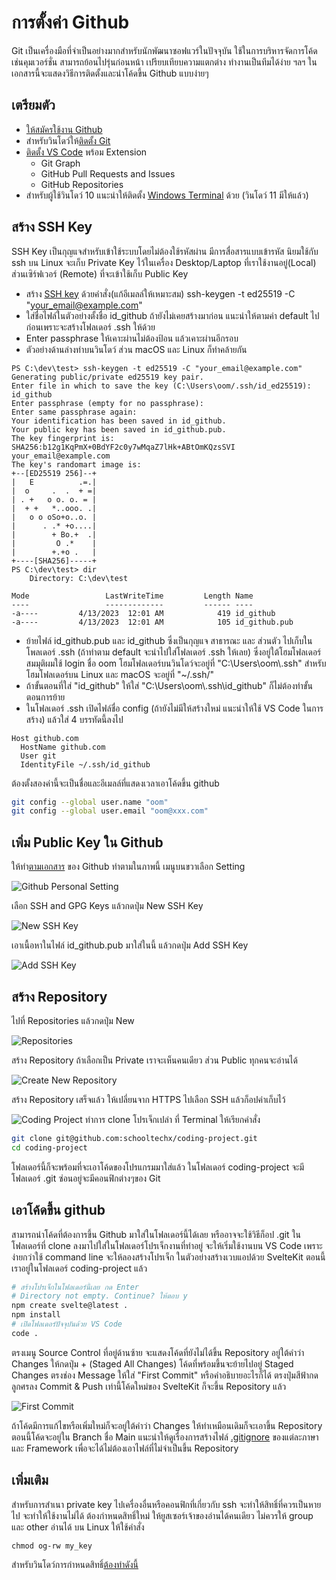 # การตั้งค่า Github
Git เป็นเครื่องมือที่จำเป็นอย่างมากสำหรับนักพัฒนาซอฟแวร์ในปัจจุบัน ใช้ในการบริหารจัดการโค้ด เช่นคุมเวอร์ชั่น สามารถย้อนไปรุ่นก่อนหน้า เปรียบเทียบความแตกต่าง ทำงานเป็นทีมได้ง่าย ฯลฯ ในเอกสารนี้จะแสดงวิธีการติดตั้งและนำโค้ดขึ้น Github แบบง่ายๆ 

## เตรียมตัว
- [ให้สมัครใช้งาน Github](https://github.com/)
- สำหรับวินโดว์ให้[ติดตั้ง Git](https://github.com/git-guides/install-git)
- [ติดตั้ง VS Code](https://code.visualstudio.com/download) พร้อม Extension
  - Git Graph
  - GitHub Pull Requests and Issues
  - GitHub Repositories
- สำหรับผู้ใช้วินโดว์ 10 แนะนำให้ติดตั้ง [Windows Terminal](https://github.com/microsoft/terminal/releases) ด้วย (วินโดว์ 11 มีให้แล้ว)

## สร้าง SSH Key
SSH Key เป็นกุญแจสำหรับเข้าใช้ระบบโดยไม่ต้องใช้รหัสผ่าน มีการสื่อสารแบบเข้ารหัส นิยมใช้กับ ssh บน Linux จะเก็บ Private Key 
ไว้ในเครื่อง Desktop/Laptop ที่เราใช้งานอยู่(Local)
ส่วนเซิร์ฟเวอร์ (Remote) ที่จะเข้าใช้เก็บ Public Key
- สร้าง [SSH key](https://docs.github.com/en/authentication/connecting-to-github-with-ssh/generating-a-new-ssh-key-and-adding-it-to-the-ssh-agent) 
 ด้วยคำสั่ง(แก้อีเมลล์ให้เหมาะสม) ssh-keygen -t ed25519 -C "your_email@example.com"
- ใส่ชื่อไฟล์ในตัวอย่างตั้งชื่อ id_github ถ้ายังไม่เคยสร้างมาก่อน แนะนำให้ตามค่า default ไปก่อนเพราะจะสร้างโฟลเดอร์ .ssh ให้ด้วย
- Enter passphrase ให้เคาะผ่านไม่ต้องป้อน แล้วเคาะผ่านอีกรอบ
- ตัวอย่างด้านล่างทำบนวินโดว์ ส่วน macOS และ Linux ก็ทำคล้ายกัน
``` 
PS C:\dev\test> ssh-keygen -t ed25519 -C "your_email@example.com"
Generating public/private ed25519 key pair.
Enter file in which to save the key (C:\Users\oom/.ssh/id_ed25519): id_github
Enter passphrase (empty for no passphrase):
Enter same passphrase again:
Your identification has been saved in id_github.
Your public key has been saved in id_github.pub.
The key fingerprint is:
SHA256:b12g1KqPmX+0BdYF2c0y7wMqaZ7lHk+ABtOmKQzsSVI your_email@example.com
The key's randomart image is:
+--[ED25519 256]--+
|   E          .=.|
|  o     .  .  + =|
| . +   o o. o. = |
|  + +   *..ooo. .|
|   o o oSo+o..o. |
|      . .* +o....|
|        + Bo.+  .|
|         O .*    |
|        +.+o .   |
+----[SHA256]-----+
PS C:\dev\test> dir
    Directory: C:\dev\test

Mode                 LastWriteTime         Length Name
----                 -------------         ------ ----
-a----         4/13/2023  12:01 AM            419 id_github
-a----         4/13/2023  12:01 AM            105 id_github.pub
```
- ย้ายไฟล์ id_github.pub  และ id_github  ซึ่งเป็นกุญแจ สาธารณะ และ ส่วนตัว 
ไปเก็บในโพลเดอร์ .ssh (ถ้าทำตาม default จะนำไปใส่โฟลเดอร์ .ssh ให้เลย) ซึ่งอยู่ใต้โฮมโฟลเดอร์ สมมุติผมใช้ login ชื่อ oom 
โฮมโฟลเดอร์บนวินโดว์จะอยู่ที่ "C:\Users\oom\\.ssh" สำหรับ  
โฮมโฟลเดอร์บน Linux และ macOS จะอยู่ที่ "~/.ssh/" 
- ถ้าขั้นตอนที่ใส่ "id_github" ให้ใส่ "C:\Users\oom\\.ssh\id_github" ก็ไม่ต้องทำขั้นตอนการย้าย
- ในโฟลเดอร์ .ssh เปิดไฟล์ชื่อ config (ถ้ายังไม่มีให้สร้างใหม่ แนะนำให้ใช้ VS Code ในการสร้าง) 
แล้วใส่ 4 บรรทัดนี้ลงไป
```
Host github.com
  HostName github.com
  User git
  IdentityFile ~/.ssh/id_github
```

ต้องตั้งสองค่านี้จะเป็นชื่อและอีเมลล์ที่แสดงเวลาเอาโค้ดขึ้น github
``` bash
git config --global user.name "oom"
git config --global user.email "oom@xxx.com"
```
## เพิ่ม Public Key ใน Github

ให้ทำ[ตามเอกสาร](https://docs.github.com/en/authentication/connecting-to-github-with-ssh/adding-a-new-ssh-key-to-your-github-account) 
ของ Github ทำตามในภาพนี้ เมนูบนขวาเลือก Setting

![Github Personal Setting](./images/personal-setting.jpg)

เลือก SSH and GPG Keys แล้วกดปุ่ม New SSH Key

![New SSH Key](./images/ssh-and-gpg-keys.jpg)

เอาเนื้อหาในไฟล์ id_github.pub มาใส่ในนี้ แล้วกดปุ่ม Add SSH Key

![Add SSH Key](./images/add-ssh-key.jpg)

## สร้าง Repository
ไปที่ Repositories แล้วกดปุ่ม New

![Repositories](./images/reposiories.jpg)

สร้าง Repository ถ้าเลือกเป็น Private เราจะเห็นคนเดียว ส่วน Public ทุกคนจะอ่านได้

![Create New Repository](./images/create-new-repository.jpg)

สร้าง Repository เสร็จแล้ว ให้เปลี่ยนจาก HTTPS ไปเลือก SSH แล้วก็อปค่าเก็บไว้

![Coding Project](./images/coding-project.jpg)
ทำการ clone โปรเจ็กเปล่า ที่ Terminal ให้เรียกคำสั่ง
``` bash
git clone git@github.com:schooltechx/coding-project.git
cd coding-project
```
โฟลเดอร์นี้ก็จะพร้อมที่จะเอาโค้ดของโปรแกรมมาใส่แล้ว ในโฟลเดอร์ coding-project จะมีโฟลเดอร์ .git ซ่อนอยู่จะมีคอนฟิกต่างๆของ Git

## เอาโค้ดขึ้น github

สามารถนำโค้ดที่ต้องการขึ้น Github มาใส่ในโฟลเดอร์นี้ได้เลย หรืออาจจะใช้วิธีก็อป .git ในโฟลเดอร์ที่ clone ลงมาไปใส่ในโฟลเดอร์โปรเจ็กงานที่ทำอยู่  จะให้เริ่มใช้งานบน VS Code เพราะง่ายกว่าใช้ command line
จะให้ลองสร้างโปรเจ็ก ในตัวอย่างสร้างเวบแอปด้วย SvelteKit ตอนนี้เราอยู่ในโฟลเดอร์ coding-project แล้ว

``` bash
# สร้างโปรเจ็กในโฟลเดอร์นี้เลย กด Enter
# Directory not empty. Continue? ให้ตอบ y 
npm create svelte@latest .
npm install
# เปิดโฟลเดอร์ปัจจุบันด้วย VS Code
code .
```
ตรงเมนู Source Control ที่อยู่ด้านซ้าย จะแสดงโค้ดที่ยังไม่ได้ขึ้น Repository อยู่ใต้คำว่า Changes ให้กดปุ่ม + (Staged All Changes) โค้ดที่พร้อมขึ้นจะย้ายไปอยู่ Staged Changes ตรงช่อง Message ให้ใส่ "First Commit" หรือคำอธิบายอะไรก็ได้ ตรงปุ่มสีฟ้ากดลูกศรลง Commit & Push เท่านี้โค้ดใหม่ของ SvelteKit ก็จะขึ้น Repository แล้ว

![First Commit](./images/vs-code-first-commit.jpg)

ถ้าโค้ดมีการแก้ไขหรือเพิ่มใหม่ก็จะอยู่ใต้คำว่า Changes ให้ทำเหมือนเดิมก็จะเอาขึ้น Repository ตอนนี้โค้ดจะอยู่ใน Branch ชื่อ Main 
แนะนำให้ดูเรื่องการสร้างไฟล์ [.gitignore](https://www.atlassian.com/git/tutorials/saving-changes/gitignore) ของแต่ละภาษาและ Framework เพื่อจะได้ไม่ต้องเอาไฟล์ที่ไม่จำเป็นขึ้น Repository



## เพิ่มเติม

สำหรับการสำเนา private key ไปเครื่องอื่นหรือคอนฟิกที่เกี่ยวกับ ssh จะทำให้สิทธิ์ที่ควรเป็นหายไป จะทำให้ใช้งานไม่ได้ ต้องกำหนดสิทธิ์ใหม่ ให้ยูสเซอร์เจ้าของอ่านได้คนเดียว ไม่ควรให้ group และ other อ่านได้ บน Linux ให้ใช้คำสั่ง
```
chmod og-rw my_key
```
สำหรับวินโดว์การกำหนดสิทธิ์[ต้องทำดังนี้](https://superuser.com/questions/1296024/windows-ssh-permissions-for-private-key-are-too-open)
